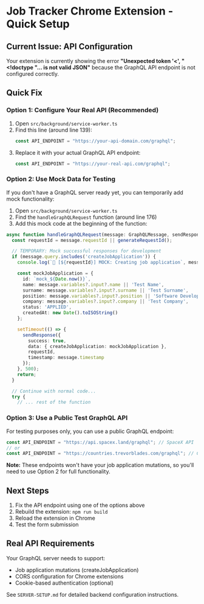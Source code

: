 # Job Tracker Chrome Extension - Quick Setup

## Current Issue: API Configuration

Your extension is currently showing the error **"Unexpected token '<', "<!doctype "... is not valid JSON"** because the GraphQL API endpoint is not configured correctly.

## Quick Fix

### Option 1: Configure Your Real API (Recommended)

1. Open `src/background/service-worker.ts`
2. Find this line (around line 139):
   ```typescript
   const API_ENDPOINT = "https://your-api-domain.com/graphql";
   ```
3. Replace it with your actual GraphQL API endpoint:
   ```typescript
   const API_ENDPOINT = "https://your-real-api.com/graphql";
   ```

### Option 2: Use Mock Data for Testing

If you don't have a GraphQL server ready yet, you can temporarily add mock functionality:

1. Open `src/background/service-worker.ts`
2. Find the `handleGraphQLRequest` function (around line 176)
3. Add this mock code at the beginning of the function:

```typescript
async function handleGraphQLRequest(message: GraphQLMessage, sendResponse: (response: unknown) => void) {
  const requestId = message.requestId || generateRequestId();

  // TEMPORARY: Mock successful responses for development
  if (message.query.includes('createJobApplication')) {
    console.log(`🔧 [${requestId}] MOCK: Creating job application`, message.variables);

    const mockJobApplication = {
      id: `mock_${Date.now()}`,
      name: message.variables?.input?.name || 'Test Name',
      surname: message.variables?.input?.surname || 'Test Surname',
      position: message.variables?.input?.position || 'Software Developer',
      company: message.variables?.input?.company || 'Test Company',
      status: 'APPLIED',
      createdAt: new Date().toISOString()
    };

    setTimeout(() => {
      sendResponse({
        success: true,
        data: { createJobApplication: mockJobApplication },
        requestId,
        timestamp: message.timestamp
      });
    }, 500);
    return;
  }

  // Continue with normal code...
  try {
    // ... rest of the function
```

### Option 3: Use a Public Test GraphQL API

For testing purposes only, you can use a public GraphQL endpoint:

```typescript
const API_ENDPOINT = "https://api.spacex.land/graphql"; // SpaceX API
// or
const API_ENDPOINT = "https://countries.trevorblades.com/graphql"; // Countries API
```

**Note:** These endpoints won't have your job application mutations, so you'll need to use Option 2 for full functionality.

## Next Steps

1. Fix the API endpoint using one of the options above
2. Rebuild the extension: `npm run build`
3. Reload the extension in Chrome
4. Test the form submission

## Real API Requirements

Your GraphQL server needs to support:
- Job application mutations (createJobApplication)
- CORS configuration for Chrome extensions
- Cookie-based authentication (optional)

See `SERVER-SETUP.md` for detailed backend configuration instructions.
